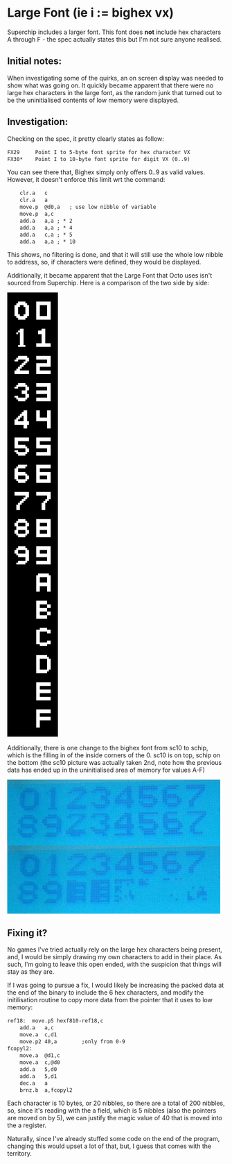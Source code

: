 # Large Font (ie i := bighex vx)

Superchip includes a larger font. This font does **not** include hex characters A through F - the spec actually states this but I'm not sure anyone realised.

## Initial notes:

When investigating some of the quirks, an on screen display was needed to show what was going on. It quickly became apparent that there were no large hex characters in the large font, as the random junk that turned out to be the uninitialised contents of low memory were displayed.

## Investigation:

Checking on the spec, it pretty clearly states as follow:

```
FX29     Point I to 5-byte font sprite for hex character VX 
FX30*    Point I to 10-byte font sprite for digit VX (0..9)
```

You can see there that, Bighex simply only offers 0..9 as valid values. However, it doesn't enforce this limit wrt the command:

```
	clr.a	c
	clr.a	a
	move.p	@d0,a	; use low nibble of variable
	move.p	a,c
	add.a	a,a	; * 2
	add.a	a,a	; * 4
	add.a	c,a	; * 5
	add.a	a,a	; * 10
```

This shows, no filtering is done, and that it will still use the whole low nibble to address, so, if characters were defined, they would be displayed.

Additionally, it became apparent that the Large Font that Octo uses isn't sourced from Superchip. Here is a comparison of the two side by side:

![Font](quirk_font/bighexcomparison.png)

Additionally, there is one change to the bighex font from sc10 to schip, which is the filling in of the inside corners of the 0. sc10 is on top, schip on the bottom (the sc10 picture was actually taken 2nd, note how the previous data has ended up in the uninitialised area of memory for values A-F)

![Font](quirk_font/fontsc10vsschip.jpg)

## Fixing it?

No games I've tried actually rely on the large hex characters being present, and, I would be simply drawing my own characters to add in their place. As such, I'm going to leave this open ended, with the suspicion that things will stay as they are.

If I was going to pursue a fix, I would likely be increasing the packed data at the end of the binary to include the 6 hex characters, and modify the initilisation routine to copy more data from the pointer that it uses to low memory:

```
ref18:	move.p5	hexf810-ref18,c
	add.a	a,c
	move.a	c,d1
	move.p2	40,a		;only from 0-9
fcopyl2:
	move.a	@d1,c
	move.a	c,@d0
	add.a	5,d0
	add.a	5,d1
	dec.a	a
	brnz.b	a,fcopyl2
```

Each character is 10 bytes, or 20 nibbles, so there are a total of 200 nibbles, so, since it's reading with the a field, which is 5 nibbles (also the pointers are moved on by 5), we can justify the magic value of 40 that is moved into the a register. 

Naturally, since I've already stuffed some code on the end of the program, changing this would upset a lot of that, but, I guess that comes with the territory.